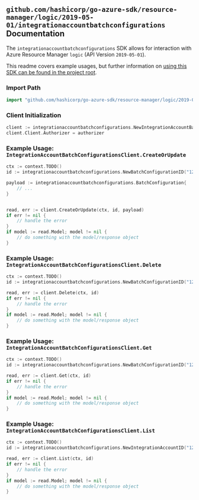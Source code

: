
## `github.com/hashicorp/go-azure-sdk/resource-manager/logic/2019-05-01/integrationaccountbatchconfigurations` Documentation

The `integrationaccountbatchconfigurations` SDK allows for interaction with Azure Resource Manager `logic` (API Version `2019-05-01`).

This readme covers example usages, but further information on [using this SDK can be found in the project root](https://github.com/hashicorp/go-azure-sdk/tree/main/docs).

### Import Path

```go
import "github.com/hashicorp/go-azure-sdk/resource-manager/logic/2019-05-01/integrationaccountbatchconfigurations"
```


### Client Initialization

```go
client := integrationaccountbatchconfigurations.NewIntegrationAccountBatchConfigurationsClientWithBaseURI("https://management.azure.com")
client.Client.Authorizer = authorizer
```


### Example Usage: `IntegrationAccountBatchConfigurationsClient.CreateOrUpdate`

```go
ctx := context.TODO()
id := integrationaccountbatchconfigurations.NewBatchConfigurationID("12345678-1234-9876-4563-123456789012", "example-resource-group", "integrationAccountName", "batchConfigurationName")

payload := integrationaccountbatchconfigurations.BatchConfiguration{
	// ...
}


read, err := client.CreateOrUpdate(ctx, id, payload)
if err != nil {
	// handle the error
}
if model := read.Model; model != nil {
	// do something with the model/response object
}
```


### Example Usage: `IntegrationAccountBatchConfigurationsClient.Delete`

```go
ctx := context.TODO()
id := integrationaccountbatchconfigurations.NewBatchConfigurationID("12345678-1234-9876-4563-123456789012", "example-resource-group", "integrationAccountName", "batchConfigurationName")

read, err := client.Delete(ctx, id)
if err != nil {
	// handle the error
}
if model := read.Model; model != nil {
	// do something with the model/response object
}
```


### Example Usage: `IntegrationAccountBatchConfigurationsClient.Get`

```go
ctx := context.TODO()
id := integrationaccountbatchconfigurations.NewBatchConfigurationID("12345678-1234-9876-4563-123456789012", "example-resource-group", "integrationAccountName", "batchConfigurationName")

read, err := client.Get(ctx, id)
if err != nil {
	// handle the error
}
if model := read.Model; model != nil {
	// do something with the model/response object
}
```


### Example Usage: `IntegrationAccountBatchConfigurationsClient.List`

```go
ctx := context.TODO()
id := integrationaccountbatchconfigurations.NewIntegrationAccountID("12345678-1234-9876-4563-123456789012", "example-resource-group", "integrationAccountName")

read, err := client.List(ctx, id)
if err != nil {
	// handle the error
}
if model := read.Model; model != nil {
	// do something with the model/response object
}
```
